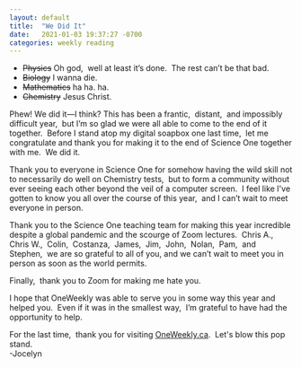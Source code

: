 ```yaml
---
layout: default
title:  "We Did It"
date:   2021-01-03 19:37:27 -0700
categories: weekly reading
---
```


- ~~Physics~~ Oh god,&nbsp; well at least it’s done.&nbsp; The rest can’t be that bad. 
- ~~Biology~~ I wanna die. 
- ~~Mathematics~~ ha ha. ha. 
- ~~Chemistry~~ Jesus Christ. 

Phew! We did it—I think? This has been a frantic,&nbsp; distant,&nbsp; and impossibly difficult year,&nbsp; but I’m so glad we were all able to come to the end of it together.&nbsp; Before I stand atop my digital soapbox one last time,&nbsp; let me congratulate and thank you for making it to the end of Science One together with me.&nbsp; We did it. 

Thank you to everyone in Science One for somehow having the wild skill not to necessarily do well on Chemistry tests,&nbsp; but to form a community without ever seeing each other beyond the veil of a computer screen.&nbsp; I feel like I've gotten to know you all over the course of this year,&nbsp; and I can’t wait to meet everyone in person. 

Thank you to the Science One teaching team for making this year incredible despite a global pandemic and the scourge of Zoom lectures.&nbsp; Chris A.,&nbsp; Chris W.,&nbsp; Colin,&nbsp; Costanza,&nbsp; James,&nbsp; Jim,&nbsp; John,&nbsp; Nolan,&nbsp; Pam,&nbsp; and Stephen,&nbsp; we are so grateful to all of you, and we can’t wait to meet you in person as soon as the world permits.  

Finally,&nbsp; thank you to Zoom for making me hate you. 

I hope that OneWeekly was able to serve you in some way this year and helped you.&nbsp; Even if it was in the smallest way,&nbsp; I’m grateful to have had the opportunity to help. 

For the last time,&nbsp; thank you for visiting [OneWeekly.ca](https://oneweekly.ca).&nbsp; Let's blow this pop stand.      
-Jocelyn